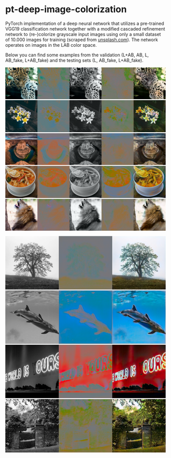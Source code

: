 # pt-deep-image-colorization

PyTorch implementation of a deep neural network that utilizes a pre-trained VGG19 classification network together with a modified cascaded refinement network to (re-)colorize grayscale input images using only a small dataset of 10.000 images for training (scraped from [unsplash.com](https://unsplash.com/)). The network operates on images in the LAB color space.
 
 Below you can find some examples from the validation (L+AB, AB, L, AB_fake, L+AB_fake) and the testing sets (L, AB_fake, L+AB_fake).
 
![example_0](logs/exp_layernorm/validation/images/25/3.png)
![example_1](logs/exp_layernorm/validation/images/25/20.png)
![example_2](logs/exp_layernorm/validation/images/25/21.png)
![example_3](logs/exp_layernorm/validation/images/25/25.png)
![example_4](logs/exp_layernorm/validation/images/25/10.png)

![example_5](examples/1.png)
![example_6](examples/18.png)
![example_7](examples/73.png)
![example_8](examples/23.png)


